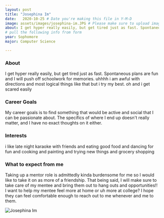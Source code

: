 ```yaml
---
layout: post
title: "Josephina Im"
date:   2020-10-25 # Date you're making this file in Y-M-D
image: assets/images/josephina-im.JPG # Please make sure to upload image in /assets/images/fname-lastname.ext format 
about: I get hyper really easily, but get tired just as fast. Spontaneous plans are fun and I will push off schoolwork for memories. uhhhh i am awful with directions and most logical things like that but i try my best. oh and i get scared easily # "Briefly describe yourself"
# pull the following info from form
year: Sophomore
major: Computer Science

---
```


### About

I get hyper really easily, but get tired just as fast. Spontaneous plans are fun and I will push off schoolwork for memories. uhhhh i am awful with directions and most logical things like that but i try my best. oh and i get scared easily

### Career Goals

My career goals is to find something that would be active and social that I can be passionate about. The specifics of where I end up doesn't really matter, and I have no exact thoughts on it either. 

### Interests

i like late night karaoke with friends and eating good food and dancing for fun and cooking and painting and trying new things and grocery shopping

### What to expect from me

Taking up a mentor role is admittedly kinda burdensome for me so I would like to take it on as more of a friendship. That being said, I will make sure to take care of my mentee and bring them out to hang outs and opportunities!! I want to help my mentee feel more at home or uh more at college? I hope they can feel comfortable enough to reach out to me whenever and me to them.

<div class="text-center my-5">
    <img src="{{ "assets/images/josephina-im.JPG" | absolute_url }}" alt="Josephina Im" class="rounded post-img" />
</div>